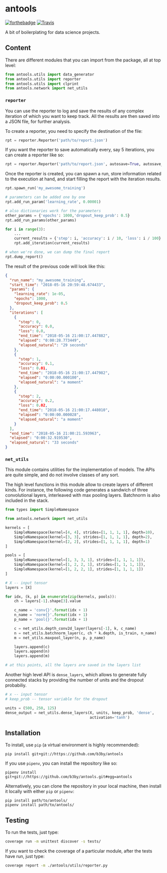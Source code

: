 # antools

[![forthebadge](https://forthebadge.com/images/badges/no-ragrets.svg)](https://forthebadge.com)
[![Travis](https://img.shields.io/travis/b3by/antools.svg?style=for-the-badge)](https://travis-ci.org/b3by/antools)

A bit of boilerplating for data science projects.

## Content
There are different modules that you can import from the package, all at top
level:

```python
from antools.utils import data_generator
from antools.utils import reporter
from antools.utils import clprint
from antools.network import net_utils
```

### `reporter`
You can use the reporter to log and save the results of any complex iteration
of which you want to keep track. All the results are then saved into a JSON
file, for further analysis.

To create a reporter, you need to specify the destination of the file:

```python
rpt = reporter.Reporter('path/to/report.json')
```

If you want the reporter to save automatically every, say 5 iterations, you
can create a reporter like so:

```python
rpt = reporter.Reporter('path/to/report.json', autosave=True, autosave_count=5)
```

Once the reporter is created, you can spawn a run, store information related to
the execution at hand, and start filling the report with the iteration results.

```python
rpt.spawn_run('my_awesome_training')

# parameters can be added one by one
rpt.add_run_param('learning_rate', 0.00001)

# also dictionaries work for the parameters
other_params = {'epochs': 1000,'dropout_keep_prob': 0.5}
rpt.add_run_params(other_params)

for i in range(3):
    ...
    current_results = {'step': i, 'accuracy': i / 10, 'loss': i / 100}
    rpt.add_iteration(current_results)

# when we're done, we can dump the final report
rpt.dump_report()
```

The result of the previous code will look like this:

```json
{
  "run_name": "my_awesome_training",
  "start_time": "2018-05-16 20:59:48.674433",
  "params": {
    "learning_rate": 1e-05,
    "epochs": 1000,
    "dropout_keep_prob": 0.5
  },
  "iterations": [
    {
      "step": 0,
      "accuracy": 0.0,
      "loss": 0.0,
      "end_time": "2018-05-16 21:00:17.447882",
      "elapsed": "0:00:28.773449",
      "elapsed_natural": "29 seconds"
    },
    {
      "step": 1,
      "accuracy": 0.1,
      "loss": 0.01,
      "end_time": "2018-05-16 21:00:17.447982",
      "elapsed": "0:00:00.000100",
      "elapsed_natural": "a moment"
    },
    {
      "step": 2,
      "accuracy": 0.2,
      "loss": 0.02,
      "end_time": "2018-05-16 21:00:17.448010",
      "elapsed": "0:00:00.000028",
      "elapsed_natural": "a moment"
    }
  ],
  "end_time": "2018-05-16 21:00:21.593963",
  "elapsed": "0:00:32.919530",
  "elapsed_natural": "33 seconds"
}
```

### `net_utils`
This module contains utilities for the implementation of models. The APIs are
quite simple, and do not involve classes of any sort.

The high level functions in this module allow to create layers of different
kinds. For instance, the following code generates a sandwich of three
convolutional layers, interleaved with max pooling layers. Batchnorm is also
included in the stack.

```python
from types import SimpleNamespace

from antools.network import net_utils

kernels = [
    SimpleNamespace(kernel=[4, 4], strides=[1, 1, 1, 1], depth=10),
    SimpleNamespace(kernel=[3, 3], strides=[1, 1, 1, 1], depth=2),
    SimpleNamespace(kernel=[2, 2], strides=[1, 1, 1, 1], depth=1)
]

pools = [
    SimpleNamespace(kernel=[1, 3, 3, 1], strides=[1, 1, 1, 1]),
    SimpleNamespace(kernel=[1, 2, 2, 1], strides=[1, 1, 1, 1]),
    SimpleNamespace(kernel=[1, 2, 2, 1], strides=[1, 1, 1, 1])
]

# X -- input tensor
layers = [X]

for idx, (k, p) in enumerate(zip(kernels, pools)):
    ch = layers[-1].shape[3].value

    c_name = 'conv{}'.format(idx + 1)
    n_name = 'norm{}'.format(idx + 1)
    p_name = 'pool{}'.format(idx + 1)

    c = net_utils.depth_conv2d_layer(layers[-1], k, c_name)
    n = net_utils.batchnorm_layer(c, ch * k.depth, is_train, n_name)
    m = net_utils.maxpool_layer(n, p, p_name)

    layers.append(c)
    layers.append(n)
    layers.append(m)

# at this points, all the layers are saved in the layers list
```

Another high level API is `dense_layers`, which allows to generate fully
connected stacks by providing the number of units and the dropout probabiliy.

```python
# x -- input tensor
# keep_prob -- tensor variable for the dropout

units = (500, 250, 125)
dense_output = net_utils.dense_layers(X, units, keep_prob, 'dense',
                                      activation='tanh')
```

## Installation
To install, use `pip` (a virtual environment is highly recommended):

```
pip install git+git://https://github.com/b3by/antools
```

If you use `pipenv`, you can install the repository like so:

```
pipenv install git+git://https://github.com/b3by/antools.git#egg=antools
```

Alternatively, you can clone the repository in your local machine, then install
it locally with either `pip` or `pipenv`:

```
pip install path/to/antools/
pipenv install path/to/antools/
```

## Testing
To run the tests, just type:

```bash
coverage run -m unittest discover -s tests/
```

If you want to check the coverage of a particular module, after the tests have
run, just type:

```bash
coverage report -m ./antools/utils/reporter.py
```
